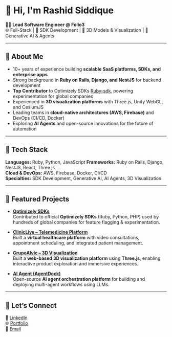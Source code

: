 # 👋 Hi, I'm Rashid Siddique  

👨‍💻 **Lead Software Engineer @ Folio3**  
🌐 Full-Stack | 🚀 SDK Development | 🧊 3D Models & Visualization | 🤖 Generative AI & Agents 

---

## 🚀 About Me
- 10+ years of experience building **scalable SaaS platforms, SDKs, and enterprise apps**  
- Strong background in **Ruby on Rails, Django, and NestJS** for backend development  
- **Top Contributor** to Optimizely SDKs [Ruby-sdk](https://github.com/optimizely/ruby-sdk/graphs/contributors), powering experimentation for global companies  
- Experienced in **3D visualization platforms** with Three.js, Unity WebGL, and CesiumJS  
- Leading teams in **cloud-native architectures (AWS, Firebase)** and DevOps (CI/CD, Docker)  
- Exploring **AI Agents** and open-source innovations for the future of automation  

---

## 🔧 Tech Stack
**Languages:** Ruby, Python, JavaScript
**Frameworks:** Ruby on Rails, Django, NestJS, React, Three.js  
**Cloud & DevOps:** AWS, Firebase, Docker, CI/CD  
**Specialties:** SDK Development, Generative AI, AI Agents, 3D Visualization  

---

## 📌 Featured Projects

- [**Optimizely SDKs**](https://github.com/optimizely)  
  Contributed to official **Optimizely SDKs** (Ruby, Python, PHP) used by hundreds of global companies for feature flagging & experimentation.  

- [**ClinicLive – Telemedicine Platform**](https://digitalhealth.folio3.com/cliniclive)  
  Built a **virtual healthcare platform** with video consultations, appointment scheduling, and integrated patient management.  

- [**GrupoAlvic – 3D Visualization**](https://www.grupoalvic.com/)  
  Built a **web-based 3D visualization platform** using **Three.js**, enabling interactive product exploration and immersive experiences.  

- [**AI Agent (AgentDock)**](https://github.com/rashidsp/agentdock)  
  Open-source **AI agent orchestration platform** for building and deploying multi-agent workflows using LLMs.  

---

## 🤝 Let’s Connect
💼 [LinkedIn](https://www.linkedin.com/in/rashidsiddique)  
🌐 [Portfolio](https://rashidsiddique.com)  
📧 [Email](mailto:rashidsp204@gmail.com)  
